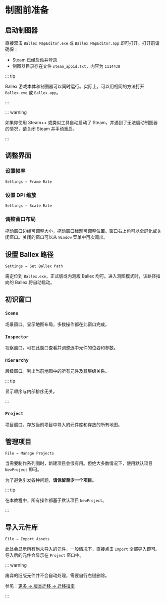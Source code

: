# 制图前准备

## 启动制图器

直接双击 `Ballex MapEditor.exe` 或 `Ballex MapEditor.app` 即可打开。打开前请确保：

- Steam 已经启动并登录
- 制图器目录存在文件 `steam_appid.txt`，内容为 `1114430`

::: tip

Ballex 游戏本体和制图器可以同时运行。实际上，可以用相同的方法打开 `Ballex.exe` 或 `Ballex.app`。

:::

::: warning

如果你使用 Steam++ 或类似工具自动启动了 Steam，并遇到了无法启动制图器的情况，请关闭 Steam 并手动重启。

:::

## 调整界面

### 设置帧率

`Settings → Frame Rate`

### 设置 DPI 缩放

`Settings → Scale Rate`

### 调整窗口布局

拖动窗口边缘可调整大小，拖动窗口标题可调整位置。窗口右上角可以全屏化或关闭窗口。关闭的窗口可以从 `Window` 菜单中再次调出。

## 设置 Ballex 路径

`Settings → Set Ballex Path`

需定位到 `Ballex.exe`，正式版或内测版 Ballex 均可。进入测图模式时，该路径指向的 Ballex 将自动启动。

## 初识窗口

### `Scene`

场景窗口。显示地图布局，多数操作都在此窗口完成。

### `Inspector`

视察窗口。可在此窗口查看并调整选中元件的位姿和参数。

### `Hierarchy`

层级窗口。列出当前地图中的所有元件及其层级关系。

::: tip

显示顺序与内部排序无关。

:::

### `Project`

项目窗口。存放当前项目中导入的元件库和存放的所有地图。

## 管理项目

`File → Manage Projects`

当需要制作系列图时，新建项目会很有用。但绝大多数情况下，使用默认项目 `NewProject` 即可。

为了避免引发各种问题，**请保留至少一个项目**。

::: tip

在本教程中，所有操作都基于默认项目 `NewProject`。

:::

## 导入元件库

`File → Import Assets`

此处会显示所有尚未导入的元件，一般情况下，直接点击 `Import` 全部导入即可。导入后的元件会显示在 `Project` 窗口中。

::: warning

废弃的旧版元件并不会自动处理，需要自行右键删除。

参见：[更多 → 版本迁移 → 迁移指南](/migration/guide.md)

:::
